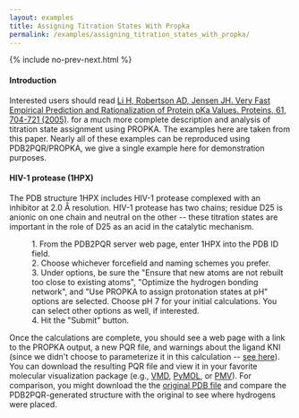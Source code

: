 ```yaml
---
layout: examples
title: Assigning Titration States With Propka
permalink: /examples/assigning_titration_states_with_propka/
---
```



{% include no-prev-next.html %}



#### Introduction

<p>Interested users should read <a target="_blank" href="http://onlinelibrary.wiley.com/doi/10.1002/prot.20660/abstract">Li H, Robertson AD, Jensen JH. Very Fast Empirical Prediction and Rationalization of Protein pKa Values. Proteins, 61, 704-721 (2005)</a>. for a much more complete description and analysis of titration state assignment using PROPKA. The examples here are taken from this paper. Nearly all of these examples can be reproduced using PDB2PQR/PROPKA, we give a single example here for demonstration purposes.</p>

#### HIV-1 protease (1HPX)

The PDB structure 1HPX includes HIV-1 protease complexed with an inhibitor at 2.0 Å resolution. HIV-1 protease has two chains; residue D25 is anionic on one chain and neutral on the other -- these titration states are important in the role of D25 as an acid in the catalytic mechanism.
<dl>
<dd>1. From the PDB2PQR server web page, enter 1HPX into the PDB ID field.</dd>
<dd>2. Choose whichever forcefield and naming schemes you prefer.</dd>
<dd>3. Under options, be sure the "Ensure that new atoms are not rebuilt too close to existing atoms", "Optimize the hydrogen bonding network", and "Use PROPKA to assign protonation states at pH" options are selected. Choose pH 7 for your initial calculations. You can select other options as well, if interested.</dd>
<dd>4. Hit the "Submit" button.</dd>
</dl>

<p>Once the calculations are complete, you should see a web page with a link to the PROPKA output, a new PQR file, and warnings about the ligand KNI (since we didn't choose to parameterize it in this calculation -- <a href="http://pdb2pqr.sourceforge.net/examples/#hiv1lig">see here</a>). You can download the resulting PQR file and view it in your favorite molecular visualization package (e.g., <a href="http://www.ks.uiuc.edu/Research/vmd/%22" target="_blank">VMD</a>, <a target="_blank" href="http://www.pymol.org/">PyMOL</a>, or <a target="_blank" href="http://www.scripps.edu/sanner/python/pmv/index.html">PMV</a>). For comparison, you might download the the <a href="http://www.pdb.org/pdb/explore.do?structureId=1HPX" target="_blank">original PDB file</a> and compare the PDB2PQR-generated structure with the original to see where hydrogens were placed.</p>
